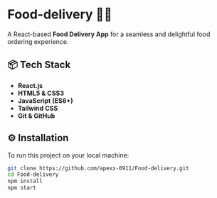 # Food-delivery 🍔🚀

A React-based **Food Delivery App** for a seamless and delightful food ordering experience.

## 📦 Tech Stack

- **React.js**
- **HTML5 & CSS3**
- **JavaScript (ES6+)**
- **Tailwind CSS**
- **Git & GitHub**

## ⚙️ Installation

To run this project on your local machine:

```bash
git clone https://github.com/apexx-0911/Food-delivery.git
cd Food-delivery
npm install
npm start
